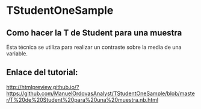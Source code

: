 # TStudentOneSample

## Como hacer la T de Student para una muestra
Esta técnica se utiliza para realizar un contraste sobre la media de una variable.

## Enlace del tutorial:
http://htmlpreview.github.io/?https://github.com/ManuelOrdovasAnalyst/TStudentOneSample/blob/master/T%20de%20Student%20para%20una%20muestra.nb.html
